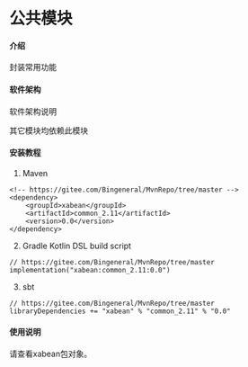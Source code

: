 # 公共模块

#### 介绍
封装常用功能

#### 软件架构
软件架构说明

其它模块均依赖此模块

#### 安装教程

1. Maven
```
<!-- https://gitee.com/Bingeneral/MvnRepo/tree/master -->
<dependency>
    <groupId>xabean</groupId>
    <artifactId>common_2.11</artifactId>
    <version>0.0</version>
</dependency>
```
2. Gradle Kotlin DSL build script
```
// https://gitee.com/Bingeneral/MvnRepo/tree/master
implementation("xabean:common_2.11:0.0")
```
3. sbt
```
// https://gitee.com/Bingeneral/MvnRepo/tree/master
libraryDependencies += "xabean" % "common_2.11" % "0.0"
```

#### 使用说明

请查看xabean包对象。
